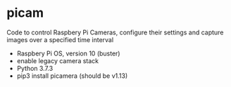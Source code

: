 # picam
Code to control Raspbery Pi Cameras, configure their settings and capture images over a specified time interval

- Raspbery Pi OS, version 10 (buster)
- enable legacy camera stack
- Python 3.7.3
- pip3 install picamera (should be v1.13)

